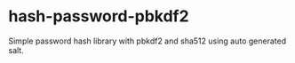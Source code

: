 # hash-password-pbkdf2
Simple password hash library with pbkdf2 and sha512 using auto generated salt.
